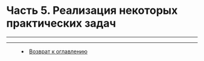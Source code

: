 # Часть 5. Реализация некоторых практических задач
***

 


***



<dd><li> <a href="README.md"> Возврат к оглавлению</a></dd>
 
